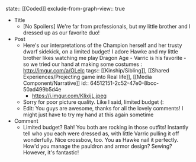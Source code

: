 state:: [[Coded]]
exclude-from-graph-view:: true

- Title
  - [No Spoilers] We're far from professionals, but my little brother and I dressed up as our favorite duo!
- Post
  - Here's our interpretations of the Champion herself and her trusty dwarf sidekick, on a limited budget! I adore Hawke and my little brother likes watching me play Dragon Age - Varric is his favorite - so we tried our hand at making some costumes : http://imgur.com/a/OLelc
    tags:: [[Kinship/Sibling]], [[Shared Experiences/Projecting game into Real life]], [[Media Component/Narrative]]
    id:: 64512151-2c52-47e0-8bcc-50ad499b5d4e
    - https://i.imgur.com/KIixijL.jpeg
  - Sorry for poor picture quality. Like I said, limited budget (:
  - Edit: You guys are awesome, thanks for all the lovely comments! I might just have to try my hand at this again sometime
- Comment
  - Limited budget? Bah! You both are rocking in those outfits! Instantly tell who you each were dressed as, with little Varric pulling it off wonderfully. Nice crossbow, too. You as Hawke nail it perfectly. How'd you manage the pauldron and armor design? Sewing? However, it's fantastic!
